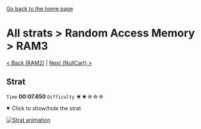 [Go back to the home page](https://github.com/Doublevil/scbspeedrun)

# All strats > Random Access Memory > RAM3

[< Back (RAM2)](https://github.com/Doublevil/scbspeedrun/blob/main/levels/all_lvl/RAM/RAM2.md) | [Next (NullCart) >](https://github.com/Doublevil/scbspeedrun/blob/main/levels/all_lvl/RAM/NullCart.md)

## Strat

`Time` **00:07.650** `Difficulty` ★★☆☆☆
<details open>
  <summary>Click to show/hide the strat</summary>

  [![Strat animation](https://github.com/Doublevil/scbspeedrun/blob/main/media/levels/RAM/RAM3_Strat.webp)](https://github.com/Doublevil/scbspeedrun/blob/main/media/levels/RAM/RAM3_Strat.mp4?raw=true)
</details>
